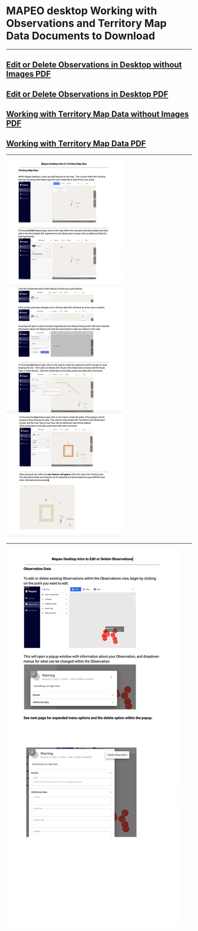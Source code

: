 # MAPEO desktop Working with Observations and Territory Map Data Documents to Download

---

## [Edit or Delete Observations in Desktop without Images PDF](docsPDF/DesktopEditOrDeleteObs.pdf)

## [Edit or Delete Observations in Desktop PDF](docsPDF/DesktopEditOrDeleteObsIMG.pdf)

## [Working with Territory Map Data without Images PDF](docsPDF/DesktopIntroTerritoryMapIMG.pdf)

## [Working with Territory Map Data PDF](docsPDF/DesktopIntroTerritoryMap.pdf)

---


![Territory](images/Territory.png)


---


![Territory](images/EditDelete.png)